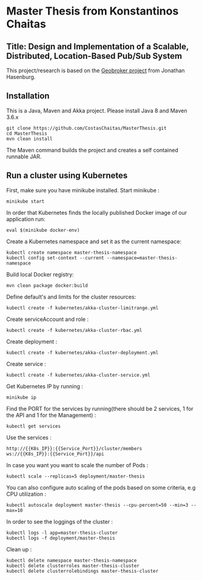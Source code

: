 # Master Thesis from Konstantinos Chaitas
 
## Title: Design and Implementation of a Scalable, Distributed, Location-Based Pub/Sub System

This project/research is based on the [Geobroker project](https://github.com/MoeweX/geobroker) from Jonathan Hasenburg.

## Installation

This is a Java, Maven and Akka project. Please install Java 8 and Maven 3.6.x

```
git clone https://github.com/CostasChaitas/MasterThesis.git
cd MasterThesis
mvn clean install
```
The Maven command builds the project and creates a self contained runnable JAR.


## Run a cluster using Kubernetes

First, make sure you have minikube installed. Start minikube : 
```
minikube start
```
In order that Kubernetes finds the locally published Docker image of our application run:
```
eval $(minikube docker-env)
```

Create a Kubernetes namespace and set it as the current namespace: 
```
kubectl create namespace master-thesis-namespace
kubectl config set-context --current --namespace=master-thesis-namespace
```

Build local Docker registry:
```
mvn clean package docker:build
```
Define default's and limits for the cluster resources: 
```
kubectl create -f kubernetes/akka-cluster-limitrange.yml
```
Create serviceAccount and role :
```
kubectl create -f kubernetes/akka-cluster-rbac.yml
```
Create deployment :
```
kubectl create -f kubernetes/akka-cluster-deployment.yml
```
Create service : 
```
kubectl create -f kubernetes/akka-cluster-service.yml
```
Get Kubernetes IP by running : 
```
minikube ip
```
Find the PORT for the services by running(there should be 2 services, 1 for the API and 1 for the Management) : 
```
kubectl get services
```
Use the services :
```
http://{{K8s_IP}}:{{Service_Port}}/cluster/members
ws://{{K8s_IP}}:{{Service_Port}}/api
```

In case you want you want to scale the number of Pods : 

```
kubectl scale --replicas=5 deployment/master-thesis
```

You can also configure auto scaling of the pods based on some criteria, e.g CPU utilization : 
```
kubectl autoscale deployment master-thesis --cpu-percent=50 --min=3 --max=10
```

In order to see the loggings of the cluster :
```
kubectl logs -l app=master-thesis-cluster
kubectl logs -f deployment/master-thesis
```

Clean up :
```
kubectl delete namespace master-thesis-namespace
kubectl delete clusterroles master-thesis-cluster
kubectl delete clusterrolebindings master-thesis-cluster
```
